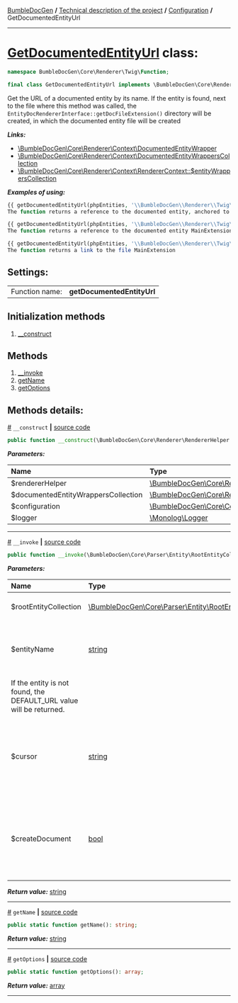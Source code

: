 [BumbleDocGen](/docs/README.md) **/**
[Technical description of the project](/docs/tech/readme.md) **/**
[Configuration](/docs/tech/01_configuration.md) **/**
GetDocumentedEntityUrl

---


# [GetDocumentedEntityUrl](https://github.com/bumble-tech/bumble-doc-gen/blob/master/src/Core/Renderer/Twig/Function/GetDocumentedEntityUrl.php#L37) class:

```php
namespace BumbleDocGen\Core\Renderer\Twig\Function;

final class GetDocumentedEntityUrl implements \BumbleDocGen\Core\Renderer\Twig\Function\CustomFunctionInterface
```
Get the URL of a documented entity by its name. If the entity is found, next to the file where this method was called,
the `EntityDocRendererInterface::getDocFileExtension()` directory will be created, in which the documented entity file will be created

***Links:***
- [\BumbleDocGen\Core\Renderer\Context\DocumentedEntityWrapper](/docs/tech/classes/DocumentedEntityWrapper.md)
- [\BumbleDocGen\Core\Renderer\Context\DocumentedEntityWrappersCollection](/docs/tech/classes/DocumentedEntityWrappersCollection.md)
- [\BumbleDocGen\Core\Renderer\Context\RendererContext::$entityWrappersCollection](/docs/tech/classes/RendererContext.md)

***Examples of using:***
```php
{{ getDocumentedEntityUrl(phpEntities, '\\BumbleDocGen\\Renderer\\Twig\\MainExtension', 'getFunctions') }}
The function returns a reference to the documented entity, anchored to the getFunctions method
```
```php
{{ getDocumentedEntityUrl(phpEntities, '\\BumbleDocGen\\Renderer\\Twig\\MainExtension') }}
The function returns a reference to the documented entity MainExtension
```
```php
{{ getDocumentedEntityUrl(phpEntities, '\\BumbleDocGen\\Renderer\\Twig\\MainExtension', '', false) }}
The function returns a link to the file MainExtension
```


<h2>Settings:</h2>

<table>
    <tr>
        <td>Function name:</td>
        <td><b>getDocumentedEntityUrl</b></td>
    </tr>
</table>

## Initialization methods

1. [__construct](#m-construct) 
## Methods

1. [__invoke](#m-invoke) 
1. [getName](#mgetname) 
1. [getOptions](#mgetoptions) 

## Methods details:

<a name="m-construct" href="#m-construct">#</a> `__construct`  **|** [source code](https://github.com/bumble-tech/bumble-doc-gen/blob/master/src/Core/Renderer/Twig/Function/GetDocumentedEntityUrl.php#L41)
```php
public function __construct(\BumbleDocGen\Core\Renderer\RendererHelper $rendererHelper, \BumbleDocGen\Core\Renderer\Context\DocumentedEntityWrappersCollection $documentedEntityWrappersCollection, \BumbleDocGen\Core\Configuration\Configuration $configuration, \Monolog\Logger $logger);
```

***Parameters:***

| Name | Type | Description |
|:-|:-|:-|
$rendererHelper | [\BumbleDocGen\Core\Renderer\RendererHelper](https://github.com/bumble-tech/bumble-doc-gen/blob/master/src/Core/Renderer/RendererHelper.php) | - |
$documentedEntityWrappersCollection | [\BumbleDocGen\Core\Renderer\Context\DocumentedEntityWrappersCollection](https://github.com/bumble-tech/bumble-doc-gen/blob/master/src/Core/Renderer/Context/DocumentedEntityWrappersCollection.php) | - |
$configuration | [\BumbleDocGen\Core\Configuration\Configuration](https://github.com/bumble-tech/bumble-doc-gen/blob/master/src/Core/Configuration/Configuration.php) | - |
$logger | [\Monolog\Logger](https://github.com/Seldaek/monolog/blob/master/src/Monolog/Logger.php) | - |

---

<a name="m-invoke" href="#m-invoke">#</a> `__invoke`  **|** [source code](https://github.com/bumble-tech/bumble-doc-gen/blob/master/src/Core/Renderer/Twig/Function/GetDocumentedEntityUrl.php#L76)
```php
public function __invoke(\BumbleDocGen\Core\Parser\Entity\RootEntityCollection $rootEntityCollection, string $entityName, string $cursor = '', bool $createDocument = true): string;
```

***Parameters:***

| Name | Type | Description |
|:-|:-|:-|
$rootEntityCollection | [\BumbleDocGen\Core\Parser\Entity\RootEntityCollection](https://github.com/bumble-tech/bumble-doc-gen/blob/master/src/Core/Parser/Entity/RootEntityCollection.php) | Processed entity collection |
$entityName | [string](https://www.php.net/manual/en/language.types.string.php) | The full name of the entity for which the URL will be retrieved.
 If the entity is not found, the DEFAULT_URL value will be returned. |
$cursor | [string](https://www.php.net/manual/en/language.types.string.php) | Cursor on the page of the documented entity (for example, the name of a method or property) |
$createDocument | [bool](https://www.php.net/manual/en/language.types.boolean.php) | If true, creates an entity document. Otherwise, just gives a reference to the entity code |

***Return value:*** [string](https://www.php.net/manual/en/language.types.string.php)

---

<a name="mgetname" href="#mgetname">#</a> `getName`  **|** [source code](https://github.com/bumble-tech/bumble-doc-gen/blob/master/src/Core/Renderer/Twig/Function/GetDocumentedEntityUrl.php#L49)
```php
public static function getName(): string;
```

***Return value:*** [string](https://www.php.net/manual/en/language.types.string.php)

---

<a name="mgetoptions" href="#mgetoptions">#</a> `getOptions`  **|** [source code](https://github.com/bumble-tech/bumble-doc-gen/blob/master/src/Core/Renderer/Twig/Function/GetDocumentedEntityUrl.php#L54)
```php
public static function getOptions(): array;
```

***Return value:*** [array](https://www.php.net/manual/en/language.types.array.php)

---
